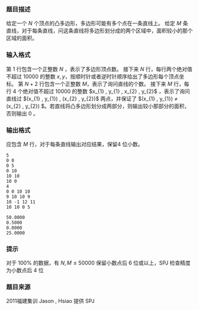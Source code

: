 ### 题目描述
给定一个 $N$ 个顶点的凸多边形，多边形可能有多个点在一条直线上。
给定 $M$ 条直线，对于每条直线，问这条直线将多边形划分成的两个区域中，面积较小的那个区域的面积。
 
### 输入格式
第 $1$ 行包含一个正整数 $N$ ，表示了多边形顶点数。
接下来 $N$ 行，每行两个绝对值不超过 $10000$ 的整数 $x , y$，按顺时针或者逆时针顺序给出了多边形每个顶点坐标。
第 $N + 2$ 行包含一个正整数 $M$，表示了询问直线的个数。
接下来 $M$ 行，每行 $4$ 个绝对值不超过 $10000$ 的整数 $x_{1} $,$ y_{1} $,$ x_{2} $,$ y_{2}$ ，表示了询问直线过 $(x_{1} , y_{1}) $,$ (x_{2} $,$ y_{2})$ 两点，并保证了 $(x_{1} , y_{1}) ≠ (x_{2} $,$ y_{2}) $。若直线将凸多边形划分成两部分，则输出较小那部分的面积，否则输出 $0$ 。
 
### 输出格式
应包含 $M$ 行，对于每条直线输出对应结果，保留$4$ 位小数。

```input1
5
0 0
0 5
0 10
10 10
10 0
4
0 0 10 10
9 10 10 9
10 -1 12 11
10 10 0 5
```



```output1
50.0000
0.5000
0.0000
25.0000
```

### 提示
对于 $100\%$ 的数据，有 $N , M \leq 50000$ 
保留小数点后 $6$ 位或以上，SPJ 检查精度为小数点后 $4$ 位
### 题目来源
2011福建集训 Jason , Hsiao 提供 SPJ


